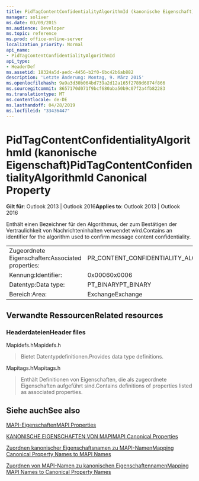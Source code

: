 ```yaml
---
title: PidTagContentConfidentialityAlgorithmId (kanonische Eigenschaft)
manager: soliver
ms.date: 03/09/2015
ms.audience: Developer
ms.topic: reference
ms.prod: office-online-server
localization_priority: Normal
api_name:
- PidTagContentConfidentialityAlgorithmId
api_type:
- HeaderDef
ms.assetid: 18324a5d-aedc-4456-b2f0-6bc42b6ab882
description: 'Letzte Änderung: Montag, 9. März 2015'
ms.openlocfilehash: 9a9a3d30b064bd739a2d12a165f2789d6874f866
ms.sourcegitcommit: 8657170d071f9bcf680aba50b9c07f2a4fb82283
ms.translationtype: MT
ms.contentlocale: de-DE
ms.lasthandoff: 04/28/2019
ms.locfileid: "33436447"
---
```

# <a name="pidtagcontentconfidentialityalgorithmid-canonical-property"></a><span data-ttu-id="b6874-103">PidTagContentConfidentialityAlgorithmId (kanonische Eigenschaft)</span><span class="sxs-lookup"><span data-stu-id="b6874-103">PidTagContentConfidentialityAlgorithmId Canonical Property</span></span>

  
  
<span data-ttu-id="b6874-104">**Gilt für**: Outlook 2013 | Outlook 2016</span><span class="sxs-lookup"><span data-stu-id="b6874-104">**Applies to**: Outlook 2013 | Outlook 2016</span></span> 
  
<span data-ttu-id="b6874-105">Enthält einen Bezeichner für den Algorithmus, der zum Bestätigen der Vertraulichkeit von Nachrichteninhalten verwendet wird.</span><span class="sxs-lookup"><span data-stu-id="b6874-105">Contains an identifier for the algorithm used to confirm message content confidentiality.</span></span>
  
|||
|:-----|:-----|
|<span data-ttu-id="b6874-106">Zugeordnete Eigenschaften:</span><span class="sxs-lookup"><span data-stu-id="b6874-106">Associated properties:</span></span>  <br/> |<span data-ttu-id="b6874-107">PR_CONTENT_CONFIDENTIALITY_ALGORITHM_ID</span><span class="sxs-lookup"><span data-stu-id="b6874-107">PR_CONTENT_CONFIDENTIALITY_ALGORITHM_ID</span></span>  <br/> |
|<span data-ttu-id="b6874-108">Kennung:</span><span class="sxs-lookup"><span data-stu-id="b6874-108">Identifier:</span></span>  <br/> |<span data-ttu-id="b6874-109">0x0006</span><span class="sxs-lookup"><span data-stu-id="b6874-109">0x0006</span></span>  <br/> |
|<span data-ttu-id="b6874-110">Datentyp:</span><span class="sxs-lookup"><span data-stu-id="b6874-110">Data type:</span></span>  <br/> |<span data-ttu-id="b6874-111">PT_BINARY</span><span class="sxs-lookup"><span data-stu-id="b6874-111">PT_BINARY</span></span>  <br/> |
|<span data-ttu-id="b6874-112">Bereich:</span><span class="sxs-lookup"><span data-stu-id="b6874-112">Area:</span></span>  <br/> |<span data-ttu-id="b6874-113">Exchange</span><span class="sxs-lookup"><span data-stu-id="b6874-113">Exchange</span></span>  <br/> |
   
## <a name="related-resources"></a><span data-ttu-id="b6874-114">Verwandte Ressourcen</span><span class="sxs-lookup"><span data-stu-id="b6874-114">Related resources</span></span>

### <a name="header-files"></a><span data-ttu-id="b6874-115">Headerdateien</span><span class="sxs-lookup"><span data-stu-id="b6874-115">Header files</span></span>

<span data-ttu-id="b6874-116">Mapidefs.h</span><span class="sxs-lookup"><span data-stu-id="b6874-116">Mapidefs.h</span></span>
  
> <span data-ttu-id="b6874-117">Bietet Datentypdefinitionen.</span><span class="sxs-lookup"><span data-stu-id="b6874-117">Provides data type definitions.</span></span>
    
<span data-ttu-id="b6874-118">Mapitags.h</span><span class="sxs-lookup"><span data-stu-id="b6874-118">Mapitags.h</span></span>
  
> <span data-ttu-id="b6874-119">Enthält Definitionen von Eigenschaften, die als zugeordnete Eigenschaften aufgeführt sind.</span><span class="sxs-lookup"><span data-stu-id="b6874-119">Contains definitions of properties listed as associated properties.</span></span>
    
## <a name="see-also"></a><span data-ttu-id="b6874-120">Siehe auch</span><span class="sxs-lookup"><span data-stu-id="b6874-120">See also</span></span>



[<span data-ttu-id="b6874-121">MAPI-Eigenschaften</span><span class="sxs-lookup"><span data-stu-id="b6874-121">MAPI Properties</span></span>](mapi-properties.md)
  
[<span data-ttu-id="b6874-122">KANONISCHE EIGENSCHAFTEN VON MAPI</span><span class="sxs-lookup"><span data-stu-id="b6874-122">MAPI Canonical Properties</span></span>](mapi-canonical-properties.md)
  
[<span data-ttu-id="b6874-123">Zuordnen kanonischer Eigenschaftsnamen zu MAPI-Namen</span><span class="sxs-lookup"><span data-stu-id="b6874-123">Mapping Canonical Property Names to MAPI Names</span></span>](mapping-canonical-property-names-to-mapi-names.md)
  
[<span data-ttu-id="b6874-124">Zuordnen von MAPI-Namen zu kanonischen Eigenschaftennamen</span><span class="sxs-lookup"><span data-stu-id="b6874-124">Mapping MAPI Names to Canonical Property Names</span></span>](mapping-mapi-names-to-canonical-property-names.md)

